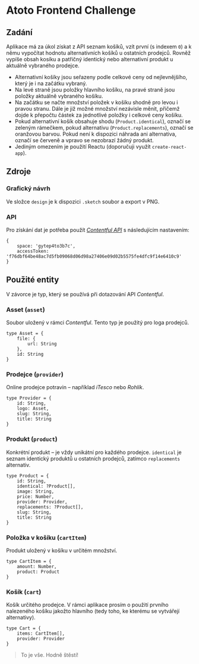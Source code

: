 # Atoto Frontend Challenge
## Zadání
Aplikace má za úkol získat z API seznam košíků, vzít první (s indexem `0`) a k němu vypočítat hodnotu alternativních košíků u ostatních prodejců. Rovněž vypíše obsah kosíku a patřičný identický nebo alternativní produkt u aktuálně vybraného prodejce.

- Alternativní košíky jsou seřazeny podle celkové ceny od nejlevnějšího, který je i na začátku vybraný.
- Na levé straně jsou položky hlavního košíku, na pravé straně jsou položky aktuálně vybraného košíku.
- Na začátku se načte množství položek v košíku shodně pro levou i pravou stranu. Dále je již možné množství nezávisle měnit, přičemž dojde k přepočtu částek za jednotlivé položky i celkové ceny košíku.
- Pokud alternativní košík obsahuje shodu (`Product.identical`), označí se zeleným rámečkem, pokud alternativu (`Product.replacements`), označí se oranžovou barvou. Pokud není k dispozici náhrada ani alternativa, označí se červeně a vpravo se nezobrazí žádný produkt.
- Jediným omezením je použití Reactu (doporučuji využít `create-react-app`).

## Zdroje
### Grafický návrh
Ve složce `design` je k dispozici `.sketch` soubor a export v PNG.

### API
Pro získání dat je potřeba použít [_Contentful API_](https://www.contentful.com/) s následujícím nastavením:

```
{
	space: 'gytep4to3b7c',
	accessToken: 'f76dbf64be48ac7d5fb09068d06d98a27406e09d02b5575fe4dfc9f14e6410c9'
}
```

## Použité entity
V závorce je typ, který se používá při dotazování API _Contentful_.

### Asset (`asset`)
Soubor uložený v rámci _Contentful_. Tento typ je použitý pro loga prodejců.

```
type Asset = {
	file: {
		url: String
	},
	id: String
}
```

### Prodejce (`provider`)
Online prodejce potravin – například _iTesco_ nebo _Rohlík_.

```
type Provider = {
	id: String,
	logo: Asset,
	slug: String,
	title: String
}
```

### Produkt (`product`)
Konkrétní produkt – je vždy unikátní pro každého prodejce. `identical` je seznam identický produktů u ostatních prodejců, zatímco `replacements` alternativ.

```
type Product = {
	id: String,
	identical: ?Product[],
	image: String,
	price: Number,
	provider: Provider,
	replacements: ?Product[],
	slug: String,
	title: String
}
```

### Položka v košíku (`cartItem`)
Produkt uložený v košíku v určitém množství.

```
type CartItem = {
	amount: Number,
	product: Product
}
```

### Košík (`cart`)
Košík určitého prodejce. V rámci aplikace prosím o použití prvního nalezeného košíku jakožto hlavního (tedy toho, ke kterému se vytvářejí alternativy).

```
type Cart = {
	items: CartItem[],
	provider: Provider
}
```

> To je vše. Hodně štěstí!
